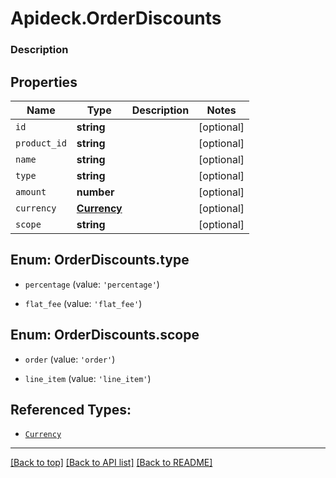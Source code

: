 # Apideck.OrderDiscounts

### Description

## Properties
Name | Type | Description | Notes
------------ | ------------- | ------------- | -------------
`id` | **string** |  | [optional] 
`product_id` | **string** |  | [optional] 
`name` | **string** |  | [optional] 
`type` | **string** |  | [optional] 
`amount` | **number** |  | [optional] 
`currency` | [**Currency**](Currency.md) |  | [optional] 
`scope` | **string** |  | [optional] 





<a name="OrderDiscountsType"></a>
## Enum: OrderDiscounts.type


* `percentage` (value: `'percentage'`)

* `flat_fee` (value: `'flat_fee'`)




<a name="OrderDiscountsScope"></a>
## Enum: OrderDiscounts.scope


* `order` (value: `'order'`)

* `line_item` (value: `'line_item'`)




## Referenced Types:





* [`Currency`](Currency.md)


---

[[Back to top]](#) [[Back to API list]](../../../../README.md#documentation-for-api-endpoints) [[Back to README]](../../../../README.md)


